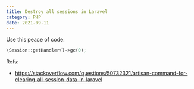 ```yaml
---
title: Destroy all sessions in Laravel
category: PHP
date: 2021-09-11
---
```


Use this peace of code:

```php
\Session::getHandler()->gc(0);
```

Refs:

- https://stackoverflow.com/questions/50732321/artisan-command-for-clearing-all-session-data-in-laravel
